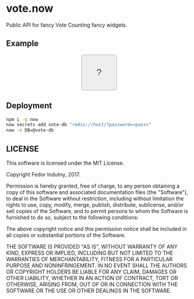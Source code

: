 <style>
  @keyframes vote-loading {
    from {
      border: 1px solid #eee;
      box-shadow: 0 0 0 rgba(21, 87, 153, 0.0);
    }

    to {
      border: 1px solid #aaa;
      box-shadow: 0 0 8px rgba(21, 87, 153, 0.6);
    }
  }

  .votenow {
    display: block;
    margin: 8px auto 0 auto;
    text-align: center;
    width: 96px;
    height: 96px;
    border: 1px solid #aaa;
    border-radius: 0.3rem;
    transition: border 1s;
    background: #eee;
    color: #333;
    font-size: 24px;
  }

  .votenow.votenow-loading,
  .votenow.votenow-computing,
  .votenow.votenow-voting {
    animation-name: vote-loading;
    animation-direction: alternate;
    animation-duration: 0.5s;
    animation-iteration-count: infinite;
  }

  .votenow.votenow-ready:not(:disabled):hover:after {
    font-weight: bold;
    content: ' +1';
  }

  .votenow.votenow-voting {
    border: 1px solid #333;
  }

  .votenow.votenow-voted {
    border: 1px solid #333;
  }
</style>

# vote.now

Public API for fancy Vote Counting fancy widgets.

## Example

<button class=votenow>?</button>
<script src="https://cdn.rawgit.com/indutny/vote.now/v1.0.2/dist/snippet.js" async></script>

## Deployment

```sh
npm i -g now
now secrets add vote-db "redis://host/?password=<pass>"
now -e DB=@vote-db
```

## LICENSE

This software is licensed under the MIT License.

Copyright Fedor Indutny, 2017.

Permission is hereby granted, free of charge, to any person obtaining a
copy of this software and associated documentation files (the
"Software"), to deal in the Software without restriction, including
without limitation the rights to use, copy, modify, merge, publish,
distribute, sublicense, and/or sell copies of the Software, and to permit
persons to whom the Software is furnished to do so, subject to the
following conditions:

The above copyright notice and this permission notice shall be included
in all copies or substantial portions of the Software.

THE SOFTWARE IS PROVIDED "AS IS", WITHOUT WARRANTY OF ANY KIND, EXPRESS
OR IMPLIED, INCLUDING BUT NOT LIMITED TO THE WARRANTIES OF
MERCHANTABILITY, FITNESS FOR A PARTICULAR PURPOSE AND NONINFRINGEMENT. IN
NO EVENT SHALL THE AUTHORS OR COPYRIGHT HOLDERS BE LIABLE FOR ANY CLAIM,
DAMAGES OR OTHER LIABILITY, WHETHER IN AN ACTION OF CONTRACT, TORT OR
OTHERWISE, ARISING FROM, OUT OF OR IN CONNECTION WITH THE SOFTWARE OR THE
USE OR OTHER DEALINGS IN THE SOFTWARE.
